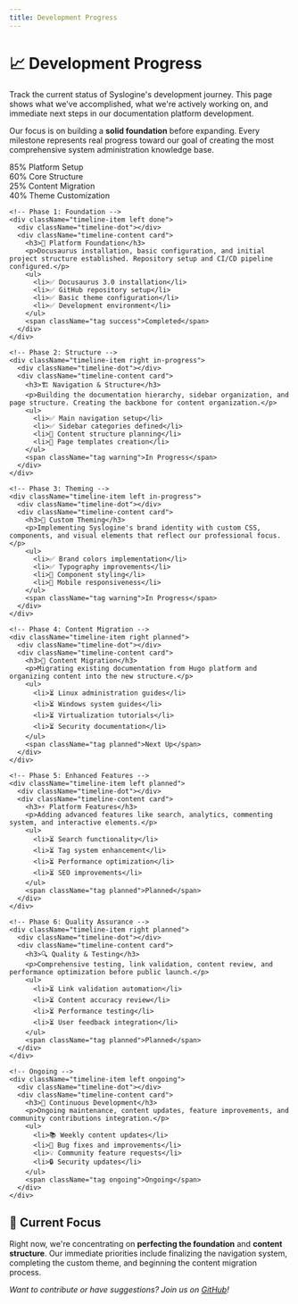 ```yaml
---
title: Development Progress
---
```


<div class="progress-page">

  <div class="about-hero">
    <h1>📈 Development Progress</h1>
    <p>
      Track the current status of Syslogine's development journey.  
      This page shows what we've accomplished, what we're actively working on,
      and immediate next steps in our documentation platform development.
    </p>
    <p>
      Our focus is on building a <strong>solid foundation</strong> before expanding.
      Every milestone represents real progress toward our goal of creating the most
      comprehensive system administration knowledge base.
    </p>
  </div>

  <div className="support-stats">
    <div className="support-stat">
      <span className="support-stat-number">85%</span>
      <span className="support-stat-label">Platform Setup</span>
    </div>
    <div className="support-stat">
      <span className="support-stat-number">60%</span>
      <span className="support-stat-label">Core Structure</span>
    </div>
    <div className="support-stat">
      <span className="support-stat-number">25%</span>
      <span className="support-stat-label">Content Migration</span>
    </div>
    <div className="support-stat">
      <span className="support-stat-number">40%</span>
      <span className="support-stat-label">Theme Customization</span>
    </div>
  </div>

  <div className="timeline">

    <!-- Phase 1: Foundation -->
    <div className="timeline-item left done">
      <div className="timeline-dot"></div>
      <div className="timeline-content card">
        <h3>🚀 Platform Foundation</h3>
        <p>Docusaurus installation, basic configuration, and initial project structure established. Repository setup and CI/CD pipeline configured.</p>
        <ul>
          <li>✅ Docusaurus 3.0 installation</li>
          <li>✅ GitHub repository setup</li>
          <li>✅ Basic theme configuration</li>
          <li>✅ Development environment</li>
        </ul>
        <span className="tag success">Completed</span>
      </div>
    </div>

    <!-- Phase 2: Structure -->
    <div className="timeline-item right in-progress">
      <div className="timeline-dot"></div>
      <div className="timeline-content card">
        <h3>🏗️ Navigation & Structure</h3>
        <p>Building the documentation hierarchy, sidebar organization, and page structure. Creating the backbone for content organization.</p>
        <ul>
          <li>✅ Main navigation setup</li>
          <li>✅ Sidebar categories defined</li>
          <li>🔄 Content structure planning</li>
          <li>🔄 Page templates creation</li>
        </ul>
        <span className="tag warning">In Progress</span>
      </div>
    </div>

    <!-- Phase 3: Theming -->
    <div className="timeline-item left in-progress">
      <div className="timeline-dot"></div>
      <div className="timeline-content card">
        <h3>🎨 Custom Theming</h3>
        <p>Implementing Syslogine's brand identity with custom CSS, components, and visual elements that reflect our professional focus.</p>
        <ul>
          <li>✅ Brand colors implementation</li>
          <li>✅ Typography improvements</li>
          <li>🔄 Component styling</li>
          <li>🔄 Mobile responsiveness</li>
        </ul>
        <span className="tag warning">In Progress</span>
      </div>
    </div>

    <!-- Phase 4: Content Migration -->
    <div className="timeline-item right planned">
      <div className="timeline-dot"></div>
      <div className="timeline-content card">
        <h3>📄 Content Migration</h3>
        <p>Migrating existing documentation from Hugo platform and organizing content into the new structure.</p>
        <ul>
          <li>⏳ Linux administration guides</li>
          <li>⏳ Windows system guides</li>
          <li>⏳ Virtualization tutorials</li>
          <li>⏳ Security documentation</li>
        </ul>
        <span className="tag planned">Next Up</span>
      </div>
    </div>

    <!-- Phase 5: Enhanced Features -->
    <div className="timeline-item left planned">
      <div className="timeline-dot"></div>
      <div className="timeline-content card">
        <h3>⚡ Platform Features</h3>
        <p>Adding advanced features like search, analytics, commenting system, and interactive elements.</p>
        <ul>
          <li>⏳ Search functionality</li>
          <li>⏳ Tag system enhancement</li>
          <li>⏳ Performance optimization</li>
          <li>⏳ SEO improvements</li>
        </ul>
        <span className="tag planned">Planned</span>
      </div>
    </div>

    <!-- Phase 6: Quality Assurance -->
    <div className="timeline-item right planned">
      <div className="timeline-dot"></div>
      <div className="timeline-content card">
        <h3>🔍 Quality & Testing</h3>
        <p>Comprehensive testing, link validation, content review, and performance optimization before public launch.</p>
        <ul>
          <li>⏳ Link validation automation</li>
          <li>⏳ Content accuracy review</li>
          <li>⏳ Performance testing</li>
          <li>⏳ User feedback integration</li>
        </ul>
        <span className="tag planned">Planned</span>
      </div>
    </div>

    <!-- Ongoing -->
    <div className="timeline-item left ongoing">
      <div className="timeline-dot"></div>
      <div className="timeline-content card">
        <h3>🔄 Continuous Development</h3>
        <p>Ongoing maintenance, content updates, feature improvements, and community contributions integration.</p>
        <ul>
          <li>📚 Weekly content updates</li>
          <li>🐛 Bug fixes and improvements</li>
          <li>💡 Community feature requests</li>
          <li>🔒 Security updates</li>
        </ul>
        <span className="tag ongoing">Ongoing</span>
      </div>
    </div>

  </div>

  <div className="about-hero" style={{marginTop: '3rem'}}>
    <h2>🎯 Current Focus</h2>
    <p>
      Right now, we're concentrating on <strong>perfecting the foundation</strong> and 
      <strong>content structure</strong>. Our immediate priorities include finalizing 
      the navigation system, completing the custom theme, and beginning the content 
      migration process.
    </p>
    <p>
      <em>Want to contribute or have suggestions? Join us on 
      <a href="https://github.com/yarpii/syslogine"> GitHub</a>!</em>
    </p>
  </div>

</div>